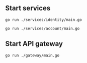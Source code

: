 ## Start services

```
go run ./services/identity/main.go
```

```
go run ./services/account/main.go
```

## Start API gateway

```
go run ./gateway/main.go
```
